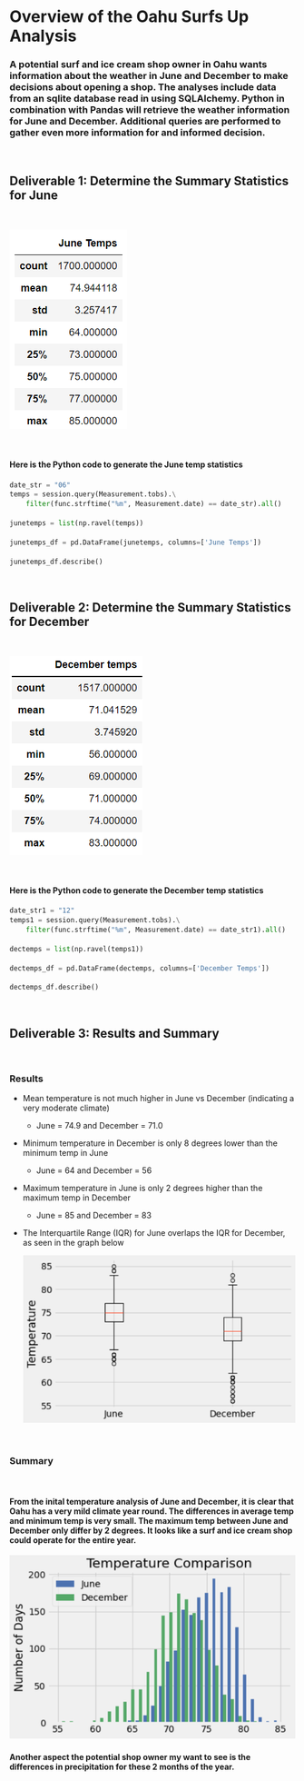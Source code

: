 # Overview of the Oahu Surfs Up Analysis

### A potential surf and ice cream shop owner in Oahu wants information about the weather in June and December to make decisions about opening a shop. The analyses include data from an sqlite database read in using SQLAlchemy. Python in combination with Pandas will retrieve the weather information for June and December. Additional queries are performed to gather even more information for and informed decision.

<br/>

## Deliverable 1: Determine the Summary Statistics for **June** 

<br/>

![June temps](./Resources/June_temps.png) 

<br/>

#### Here is the Python code to generate the June temp statistics
```Python
date_str = "06"
temps = session.query(Measurement.tobs).\
    filter(func.strftime("%m", Measurement.date) == date_str).all()
	
junetemps = list(np.ravel(temps))

junetemps_df = pd.DataFrame(junetemps, columns=['June Temps'])
	
junetemps_df.describe()
```

<br/>

## Deliverable 2: Determine the Summary Statistics for **December** 

<br/>

![Dec temps](./Resources/Dec_temps.png) 

<br/>

#### Here is the Python code to generate the December temp statistics
```Python
date_str1 = "12"
temps1 = session.query(Measurement.tobs).\
    filter(func.strftime("%m", Measurement.date) == date_str1).all()
	
dectemps = list(np.ravel(temps1))

dectemps_df = pd.DataFrame(dectemps, columns=['December Temps'])
	
dectemps_df.describe()
```

<br/>

## Deliverable 3: Results and Summary

<br/>

### Results
- Mean temperature is not much higher in June vs December (indicating a very moderate climate) 
    - June = 74.9 and December = 71.0

- Minimum temperature in December is only 8 degrees lower than the minimum temp in June
    - June = 64 and December = 56

- Maximum temperature in June is only 2 degrees higher than the maximum temp in December
    - June = 85 and December = 83

- The Interquartile Range (IQR) for June overlaps the IQR for December, as seen in the graph below

     ![IQRs](./Resources/IQR_temp.png) 


<br/>

### Summary

<br/>

#### From the inital temperature analysis of June and December, it is clear that Oahu has a very mild climate year round. The differences in average temp and minimum temp is very small. The maximum temp between June and December only differ by 2 degrees. It looks like a surf and ice cream shop could operate for the entire year.

   ![Hists](./Resources/hist_temp.png) 




#### Another aspect the potential shop owner my want to see is the differences in precipitation for these 2 months of the year. 